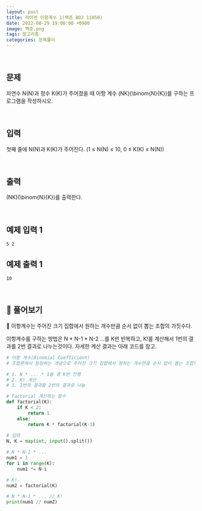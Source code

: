 ```yaml
---
layout: post
title: 파이썬 이항계수 1(백준 BOJ 11050)
date: 2022-08-29 19:00:00 +0900
image: 백준.png
tags: 알고리즘
categories: 문제풀이
---
```


<br>

## 문제

자연수 N\(N\)과 정수 K\(K\)가 주어졌을 때 이항 계수 (NK)\(\binom{N}{K}\)를 구하는 프로그램을 작성하시오.

<br>

## 입력

첫째 줄에 N\(N\)과 K\(K\)가 주어진다. (1 ≤ N\(N\) ≤ 10, 0 ≤ K\(K\) ≤ N\(N\))

<br>

## 출력

 (NK)\(\binom{N}{K}\)를 출력한다.

<br>

## 예제 입력 1

```
5 2
```

## 예제 출력 1

```
10
```

<br>

## 📝 풀어보기

📌 이항계수는 주어진 크기 집합에서 원하는 개수만큼 순서 없이 뽑는 조합의 가짓수다.

이항계수를 구하는 방법은 N * N-1 * N-2 ...를 K번 반복하고, K!를 계산해서 1번의 결과를 2번 결과로 나누는것이다. 자세한 계산 결과는 아래 코드를 참고.

``` python
# 이항 계수(Binomial Coefficient)
# 조합론에서 등장하는 개념으로 주어진 크기 집합에서 원하는 개수만큼 순서 없이 뽑는 조합의 가짓수

# 1. N * ... * 1을 총 K번 진행
# 2. K! 계산
# 3. 1번의 결과를 2번의 결과로 나눔

# Factorial 계산하는 함수
def factorial(K):
    if K < 2:
        return 1
    else:
        return K * factorial(K-1)
    
# 입력
N, K = map(int, input().split())

# N * N-1 * ...
num1 = 1
for i in range(K):
    num1 *= N-i

# K!
num2 = factorial(K)

# N * N-1 * ... // K!
print(num1 // num2)
```

